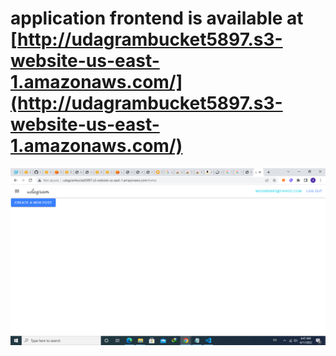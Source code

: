 

# application frontend is available at [http://udagrambucket5897.s3-website-us-east-1.amazonaws.com/](http://udagrambucket5897.s3-website-us-east-1.amazonaws.com/)

![frontend](frontend.png)




